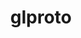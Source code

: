 ---
title: "glproto"
layout: cache
categories: [package, develop]
meta: {"compilers": ["gcc@11.1.0", "gcc@11.4.0", "gcc@13.2.0", "intel-oneapi-compilers@2025.1.0"], "num_specs": 33, "num_specs_by_stack": {"data-vis-sdk": 8, "e4s-oneapi": 9, "e4s-rocm-external": 8, "hep": 8, "ml-linux-x86_64-rocm": 8, "root": 33}, "oss": ["ubuntu20.04", "ubuntu22.04", "ubuntu24.04"], "platforms": ["linux"], "stacks": ["data-vis-sdk", "e4s-oneapi", "e4s-rocm-external", "hep", "ml-linux-x86_64-rocm", "root"], "targets": ["x86_64_v3"], "versions": ["1.4.17"]}
spec_details: [{"compiler": "gcc@13.2.0", "hash": "26jqcggvdibdw5oa3wcqab5dfdu5jhf3", "os": "ubuntu24.04", "platform": "linux", "size": "-", "stacks": ["ml-linux-x86_64-rocm", "root"], "target": "x86_64_v3", "variants": ["build_system=autotools"], "versions": ["1.4.17"]}, {"compiler": "gcc@11.4.0", "hash": "2rdthebtc3dp2lo2aqdsiffgxng3xs7c", "os": "ubuntu22.04", "platform": "linux", "size": "-", "stacks": ["e4s-rocm-external", "hep", "root"], "target": "x86_64_v3", "variants": ["build_system=autotools"], "versions": ["1.4.17"]}, {"compiler": "gcc@13.2.0", "hash": "3a3iprzoy6i4sds3d5ftvh6d2g5ldmwn", "os": "ubuntu24.04", "platform": "linux", "size": "-", "stacks": ["ml-linux-x86_64-rocm", "root"], "target": "x86_64_v3", "variants": ["build_system=autotools"], "versions": ["1.4.17"]}, {"compiler": "gcc@13.2.0", "hash": "3y24pth3s73gjo4ilvw5pnrnm7yj7kvo", "os": "ubuntu24.04", "platform": "linux", "size": "-", "stacks": ["ml-linux-x86_64-rocm", "root"], "target": "x86_64_v3", "variants": ["build_system=autotools"], "versions": ["1.4.17"]}, {"compiler": "gcc@11.4.0", "hash": "43pc7i4askmb55ocy4iwqlxtc43gdmxz", "os": "ubuntu22.04", "platform": "linux", "size": "-", "stacks": ["e4s-rocm-external", "hep", "root"], "target": "x86_64_v3", "variants": ["build_system=autotools"], "versions": ["1.4.17"]}, {"compiler": "intel-oneapi-compilers@2025.1.0", "hash": "4j6qawlx2hrolul55ymx4iks4a5mhad6", "os": "ubuntu22.04", "platform": "linux", "size": "-", "stacks": ["e4s-oneapi", "root"], "target": "x86_64_v3", "variants": ["build_system=autotools"], "versions": ["1.4.17"]}, {"compiler": "intel-oneapi-compilers@2025.1.0", "hash": "5ug3ipqwhmqbzjl4a3yxzr5bzgn5usol", "os": "ubuntu22.04", "platform": "linux", "size": "-", "stacks": ["e4s-oneapi", "root"], "target": "x86_64_v3", "variants": ["build_system=autotools"], "versions": ["1.4.17"]}, {"compiler": "gcc@11.1.0", "hash": "6k4qx4tnmvvuv6rzgirbbap4qowo5n6s", "os": "ubuntu20.04", "platform": "linux", "size": "-", "stacks": ["data-vis-sdk", "root"], "target": "x86_64_v3", "variants": ["build_system=autotools"], "versions": ["1.4.17"]}, {"compiler": "intel-oneapi-compilers@2025.1.0", "hash": "7l3424o6nrj2gldv5oaujtz5amewqwpw", "os": "ubuntu22.04", "platform": "linux", "size": "-", "stacks": ["e4s-oneapi", "root"], "target": "x86_64_v3", "variants": ["build_system=autotools"], "versions": ["1.4.17"]}, {"compiler": "gcc@11.4.0", "hash": "a2fnyghfo4bffvqamzzmbdk3bijkf5a4", "os": "ubuntu22.04", "platform": "linux", "size": "-", "stacks": ["e4s-rocm-external", "hep", "root"], "target": "x86_64_v3", "variants": ["build_system=autotools"], "versions": ["1.4.17"]}, {"compiler": "gcc@11.4.0", "hash": "b2mfh7mrwierdrxnjbnselsx6vy3eluy", "os": "ubuntu22.04", "platform": "linux", "size": "-", "stacks": ["e4s-rocm-external", "hep", "root"], "target": "x86_64_v3", "variants": ["build_system=autotools"], "versions": ["1.4.17"]}, {"compiler": "gcc@11.1.0", "hash": "b3dohgsuye2lf2dxhyatxed3urn6dobt", "os": "ubuntu20.04", "platform": "linux", "size": "-", "stacks": ["data-vis-sdk", "root"], "target": "x86_64_v3", "variants": ["build_system=autotools"], "versions": ["1.4.17"]}, {"compiler": "intel-oneapi-compilers@2025.1.0", "hash": "dfj43axfdsyjffjq33d6yfibnfwti3os", "os": "ubuntu22.04", "platform": "linux", "size": "-", "stacks": ["e4s-oneapi", "root"], "target": "x86_64_v3", "variants": ["build_system=autotools"], "versions": ["1.4.17"]}, {"compiler": "intel-oneapi-compilers@2025.1.0", "hash": "eioqemph5u53xx432ok2f5vvhq7wsqqh", "os": "ubuntu22.04", "platform": "linux", "size": "-", "stacks": ["e4s-oneapi", "root"], "target": "x86_64_v3", "variants": ["build_system=autotools"], "versions": ["1.4.17"]}, {"compiler": "gcc@13.2.0", "hash": "eombgdykfdssd4frwjdlnabtnezvzo5c", "os": "ubuntu24.04", "platform": "linux", "size": "-", "stacks": ["ml-linux-x86_64-rocm", "root"], "target": "x86_64_v3", "variants": ["build_system=autotools"], "versions": ["1.4.17"]}, {"compiler": "intel-oneapi-compilers@2025.1.0", "hash": "faa5zrial5iqkepxqemstgenquesnzls", "os": "ubuntu22.04", "platform": "linux", "size": "-", "stacks": ["e4s-oneapi", "root"], "target": "x86_64_v3", "variants": ["build_system=autotools"], "versions": ["1.4.17"]}, {"compiler": "gcc@13.2.0", "hash": "gxm7o3t52egw6i55y2ias4cfipfw3eam", "os": "ubuntu24.04", "platform": "linux", "size": "-", "stacks": ["ml-linux-x86_64-rocm", "root"], "target": "x86_64_v3", "variants": ["build_system=autotools"], "versions": ["1.4.17"]}, {"compiler": "gcc@11.4.0", "hash": "hpidie2y33zybtwenurvw3ax25zbgtg6", "os": "ubuntu22.04", "platform": "linux", "size": "-", "stacks": ["e4s-rocm-external", "hep", "root"], "target": "x86_64_v3", "variants": ["build_system=autotools"], "versions": ["1.4.17"]}, {"compiler": "intel-oneapi-compilers@2025.1.0", "hash": "i7jsi3k7ptkwtk2dusgbhuliy2uicttl", "os": "ubuntu22.04", "platform": "linux", "size": "-", "stacks": ["e4s-oneapi", "root"], "target": "x86_64_v3", "variants": ["build_system=autotools"], "versions": ["1.4.17"]}, {"compiler": "intel-oneapi-compilers@2025.1.0", "hash": "itiavp5r5yr2zveikmulk6tk2hfyz5aw", "os": "ubuntu22.04", "platform": "linux", "size": "-", "stacks": ["e4s-oneapi", "root"], "target": "x86_64_v3", "variants": ["build_system=autotools"], "versions": ["1.4.17"]}, {"compiler": "gcc@13.2.0", "hash": "mszop44p2lvlvhlqrahue5am5anyu74x", "os": "ubuntu24.04", "platform": "linux", "size": "-", "stacks": ["ml-linux-x86_64-rocm", "root"], "target": "x86_64_v3", "variants": ["build_system=autotools"], "versions": ["1.4.17"]}, {"compiler": "gcc@11.4.0", "hash": "n5effrz2us76fykjibapihdyyiidnfpq", "os": "ubuntu22.04", "platform": "linux", "size": "-", "stacks": ["e4s-rocm-external", "hep", "root"], "target": "x86_64_v3", "variants": ["build_system=autotools"], "versions": ["1.4.17"]}, {"compiler": "gcc@11.1.0", "hash": "nbpyoy4wveftubxmwwswno3uwuxeqi64", "os": "ubuntu20.04", "platform": "linux", "size": "-", "stacks": ["data-vis-sdk", "root"], "target": "x86_64_v3", "variants": ["build_system=autotools"], "versions": ["1.4.17"]}, {"compiler": "gcc@11.4.0", "hash": "nfei7y5uh7zaomojcydrae7sqqw7wzih", "os": "ubuntu22.04", "platform": "linux", "size": "-", "stacks": ["e4s-rocm-external", "hep", "root"], "target": "x86_64_v3", "variants": ["build_system=autotools"], "versions": ["1.4.17"]}, {"compiler": "gcc@11.1.0", "hash": "oa7mebcz7ut7izm3vdcgy2fypzpij5ll", "os": "ubuntu20.04", "platform": "linux", "size": "-", "stacks": ["data-vis-sdk", "root"], "target": "x86_64_v3", "variants": ["build_system=autotools"], "versions": ["1.4.17"]}, {"compiler": "intel-oneapi-compilers@2025.1.0", "hash": "rmqxue4uxvcw625cym7ulsk2dhxdl77p", "os": "ubuntu22.04", "platform": "linux", "size": "-", "stacks": ["e4s-oneapi", "root"], "target": "x86_64_v3", "variants": ["build_system=autotools"], "versions": ["1.4.17"]}, {"compiler": "gcc@11.1.0", "hash": "rntgpnhb72u4ddqtlodworfc4l4rq2wt", "os": "ubuntu20.04", "platform": "linux", "size": "-", "stacks": ["data-vis-sdk", "root"], "target": "x86_64_v3", "variants": ["build_system=autotools"], "versions": ["1.4.17"]}, {"compiler": "gcc@11.1.0", "hash": "sdrdva2wxnynrbp65yiz76mgcrrzs6bk", "os": "ubuntu20.04", "platform": "linux", "size": "-", "stacks": ["data-vis-sdk", "root"], "target": "x86_64_v3", "variants": ["build_system=autotools"], "versions": ["1.4.17"]}, {"compiler": "gcc@13.2.0", "hash": "sfmwkyh3tp652h6hhodumqztx27j7cnd", "os": "ubuntu24.04", "platform": "linux", "size": "-", "stacks": ["ml-linux-x86_64-rocm", "root"], "target": "x86_64_v3", "variants": ["build_system=autotools"], "versions": ["1.4.17"]}, {"compiler": "gcc@13.2.0", "hash": "umme3tukif5z2ye7fqiet7xk6srew4c6", "os": "ubuntu24.04", "platform": "linux", "size": "-", "stacks": ["ml-linux-x86_64-rocm", "root"], "target": "x86_64_v3", "variants": ["build_system=autotools"], "versions": ["1.4.17"]}, {"compiler": "gcc@11.1.0", "hash": "utzvgjmoohxmrr25sktyedva2bk7idss", "os": "ubuntu20.04", "platform": "linux", "size": "-", "stacks": ["data-vis-sdk", "root"], "target": "x86_64_v3", "variants": ["build_system=autotools"], "versions": ["1.4.17"]}, {"compiler": "gcc@11.1.0", "hash": "wnczzrcyimkfvrtwkz2zyeqn6lojqn6n", "os": "ubuntu20.04", "platform": "linux", "size": "-", "stacks": ["data-vis-sdk", "root"], "target": "x86_64_v3", "variants": ["build_system=autotools"], "versions": ["1.4.17"]}, {"compiler": "gcc@11.4.0", "hash": "xuq5jflpqzst5vqwirpomtrwxpk4nk64", "os": "ubuntu22.04", "platform": "linux", "size": "-", "stacks": ["e4s-rocm-external", "hep", "root"], "target": "x86_64_v3", "variants": ["build_system=autotools"], "versions": ["1.4.17"]}]
---